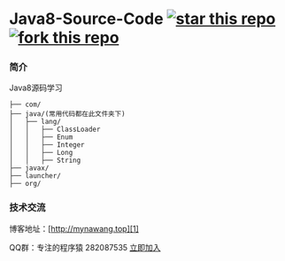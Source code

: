 # Java8-Source-Code [![star this repo](http://githubbadges.com/star.svg?user=mynawang&repo=Java8-Source-Code&style=flat&color=fff&background=1081C1)](https://github.com/mynawang/Java8-Source-Code) [![fork this repo](http://githubbadges.com/fork.svg?user=mynawang&repo=Java8-Source-Code&style=flat&color=fff&background=1081C1)](https://github.com/mynawang/Java8-Source-Code/fork)

### 简介

Java8源码学习

```
├── com/
├── java/(常用代码都在此文件夹下)
│   ├── lang/
│   │   ├── ClassLoader
│   │   ├── Enum
│   │   ├── Integer
│   │   ├── Long
│   │   ├── String
├── javax/
├── launcher/
├── org/
```

### 技术交流

博客地址：[http://mynawang.top][1]

QQ群：专注的程序猿 282087535 [立即加入][2]


  [1]: http://mynawang.top
  [2]: http://shang.qq.com/wpa/qunwpa?idkey=632f7c11e0cb5dfc02231352205d9921c50e849a343e4010e4df1c25f59d2e90
